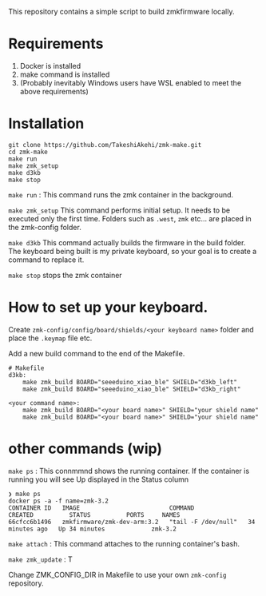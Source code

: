 This repository contains a simple script to build zmkfirmware locally.

# Requirements
1. Docker is installed
2. make command is installed
3. (Probably inevitably Windows users have WSL enabled to meet the above requirements) 


# Installation

```
git clone https://github.com/TakeshiAkehi/zmk-make.git
cd zmk-make
make run
make zmk_setup
make d3kb
make stop
```

`make run` : This command runs the zmk container in the background.

`make zmk_setup` This command performs initial setup. It needs to be executed only the first time. Folders such as `.west`, `zmk` etc... are placed in the zmk-config folder.

`make d3kb` This command actually builds the firmware in the build folder. The keyboard being built is my private keyboard, so your goal is to create a command to replace it.

`make stop` stops the zmk container


# How to set up your keyboard.
Create  `zmk-config/config/board/shields/<your keyboard name>` folder and place the `.keymap` file etc.

Add a new build command to the end of the Makefile.
```
# Makefile
d3kb:
	make zmk_build BOARD="seeeduino_xiao_ble" SHIELD="d3kb_left"
	make zmk_build BOARD="seeeduino_xiao_ble" SHIELD="d3kb_right"

<your command name>:
	make zmk_build BOARD="<your board name>" SHIELD="your shield name"
	make zmk_build BOARD="<your board name>" SHIELD="your shield name"
```

# other commands (wip)

`make ps` : This connmmnd shows the running container. If the container is running you will see Up displayed in the Status column

```
❯ make ps  
docker ps -a -f name=zmk-3.2
CONTAINER ID   IMAGE                         COMMAND               CREATED          STATUS          PORTS     NAMES
66cfcc6b1496   zmkfirmware/zmk-dev-arm:3.2   "tail -F /dev/null"   34 minutes ago   Up 34 minutes             zmk-3.2
```

`make attach` : This command attaches to the running container's bash.

`make zmk_update` : T

Change ZMK_CONFIG_DIR in Makefile to use your own `zmk-config` repository.

